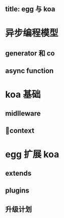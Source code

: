 title: egg 与 koa
---

# 异步编程模型

## generator 和 co

## async function

# koa 基础

## midlleware

## context

# egg 扩展 koa

## extends

## plugins

## 升级计划
